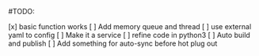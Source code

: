 #TODO:

[x] basic function works
[ ] Add memory queue and thread
[ ] use external yaml to config
[ ] Make it a service
[ ] refine code in python3
[ ] Auto build and publish
[ ] Add something for auto-sync before hot plug out
